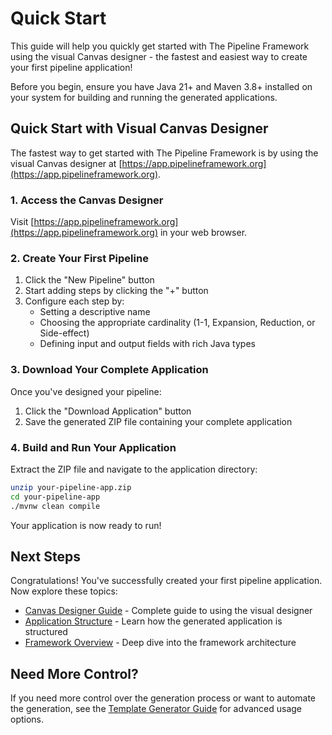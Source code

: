 # Quick Start

This guide will help you quickly get started with The Pipeline Framework using the visual Canvas designer - the fastest and easiest way to create your first pipeline application!

<Callout type="tip" title="Prerequisites">
Before you begin, ensure you have Java 21+ and Maven 3.8+ installed on your system for building and running the generated applications.
</Callout>

## Quick Start with Visual Canvas Designer

The fastest way to get started with The Pipeline Framework is by using the visual Canvas designer at [https://app.pipelineframework.org](https://app.pipelineframework.org).

### 1. Access the Canvas Designer

Visit [https://app.pipelineframework.org](https://app.pipelineframework.org) in your web browser.

### 2. Create Your First Pipeline

1. Click the "New Pipeline" button
2. Start adding steps by clicking the "+" button
3. Configure each step by:
   - Setting a descriptive name
   - Choosing the appropriate cardinality (1-1, Expansion, Reduction, or Side-effect)
   - Defining input and output fields with rich Java types

### 3. Download Your Complete Application

Once you've designed your pipeline:
1. Click the "Download Application" button
2. Save the generated ZIP file containing your complete application

### 4. Build and Run Your Application

Extract the ZIP file and navigate to the application directory:

```bash
unzip your-pipeline-app.zip
cd your-pipeline-app
./mvnw clean compile
```

Your application is now ready to run!

## Next Steps

Congratulations! You've successfully created your first pipeline application. Now explore these topics:

- [Canvas Designer Guide](/CANVAS_GUIDE.html) - Complete guide to using the visual designer
- [Application Structure](/guide/application-structure) - Learn how the generated application is structured
- [Framework Overview](/FRAMEWORK_OVERVIEW.html) - Deep dive into the framework architecture

## Need More Control?

If you need more control over the generation process or want to automate the generation, see the [Template Generator Guide](/guide/using-template-generator) for advanced usage options.